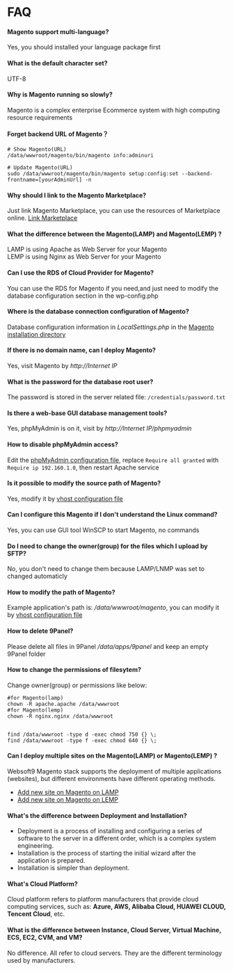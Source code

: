# FAQ

#### Magento support multi-language?

Yes, you should installed your language package first

#### What is the default character set?

UTF-8

#### Why is Magento running so slowly?

Magento is a complex enterprise Ecommerce system with high computing resource requirements

#### Forget backend URL of Magento？
```shell
# Show Magento(URL)
/data/wwwroot/magento/bin/magento info:adminuri

# Update Magento(URL)
sudo /data/wwwroot/magento/bin/magento setup:config:set --backend-frontname=[yourAdminUrl] -n
```

#### Why should I link to the Magento Marketplace?

Just link Magento Marketplace, you can use the resources of Marketplace online. [Link Marketplace](/solution-more.html#link-magento-marketplace)

#### What the difference between the Magento(LAMP) and Magento(LEMP) ?

LAMP is using Apache as Web Server for your Magento  
LEMP is using Nginx as Web Server for your Magento

#### Can I use the RDS of Cloud Provider for Magento?

You can use the RDS for Magento if you need,and just need to modify the database configuration section in the wp-config.php

#### Where is the database connection configuration of Magento?

Database configuration information in *LocalSettings.php* in the [Magento installation directory](/stack-components.md#magento)

#### If there is no domain name, can I deploy Magento?

Yes, visit Magento by *http://Internet IP*

#### What is the password for the database root user?

The password is stored in the server related file: `/credentials/password.txt`

#### Is there a web-base GUI database management tools?

Yes, phpMyAdmin is on it, visit by *http://Internet IP/phpmyadmin*

#### How to disable phpMyAdmin access?

Edit the  [phpMyAdmin configuration file](/stack-components.md#phpmyadmin), replace `Require all granted` with `Require ip 192.160.1.0`, then restart Apache service

#### Is it possible to modify the source path of Magento?

Yes, modify it by [vhost configuration file](/stack-components.md#apache)

#### Can I configure this Magento if I don't understand the Linux command?

Yes, you can use GUI tool WinSCP to start Magento, no commands

#### Do I need to change the owner(group) for the files which I upload by SFTP?

No, you don't need to change them because LAMP/LNMP was set to changed automaticly

#### How to modify the path of Magento?

Example application's path is: */data/wwwroot/magento*, you can modify it by [vhost configuration file](/stack-components.md#apache)

#### How to delete 9Panel?

Please delete all files in 9Panel */data/apps/9panel* and keep an empty 9Panel folder

#### How to change the permissions of filesytem?

Change owner(group) or permissions like below:

```shell
#for Magento(lamp)
chown -R apache.apache /data/wwwroot
#for Magento(lemp)
chown -R nginx.nginx /data/wwwroot


find /data/wwwroot -type d -exec chmod 750 {} \;
find /data/wwwroot -type f -exec chmod 640 {} \;
```

#### Can I deploy multiple sites on the Magento(LAMP) or Magento(LEMP) ?

Websoft9 Magento stack supports the deployment of multiple applications (websites), but different environments have different operating methods.

* [Add new site on Magento on LAMP](https://support.websoft9.com/docs/lamp/solution-deployment.html#deploy-second-application)
* [Add new site on Magento on LEMP](https://support.websoft9.com/docs/lnmp/solution-deployment.html#deploy-second-application)


#### What's the difference between Deployment and Installation?

- Deployment is a process of installing and configuring a series of software to the server in a different order, which is a complex system engineering.  
- Installation is the process of starting the initial wizard after the application is prepared.  
- Installation is simpler than deployment. 

#### What's Cloud Platform?

Cloud platform refers to platform manufacturers that provide cloud computing services, such as: **Azure, AWS, Alibaba Cloud, HUAWEI CLOUD, Tencent Cloud**, etc.

#### What is the difference between Instance, Cloud Server, Virtual Machine, ECS, EC2, CVM, and VM?

No difference. All refer to cloud servers. They are the different terminology used by manufacturers.
